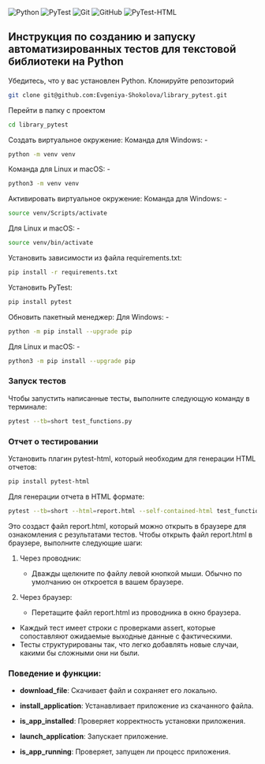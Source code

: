 ![Python](https://img.shields.io/badge/python-3670A0?style=for-the-badge&logo=python&logoColor=ffdd54)
![PyTest](https://img.shields.io/badge/pytest-3670A0?style=for-the-badge&logo=pytest&logoColor=ffdd50)
![Git](https://img.shields.io/badge/git-%23F05033.svg?style=for-the-badge&logo=git&logoColor=white)
![GitHub](https://img.shields.io/badge/github-%23121011.svg?style=for-the-badge&logo=github&logoColor=white)
![PyTest-HTML](https://img.shields.io/badge/pytest-html-%23121011.svg?style=for-the-badge&logo=pytest-html&logoColor=white)


## Инструкция по созданию и запуску автоматизированных тестов для текстовой библиотеки на Python


Убедитесь, что у вас установлен Python. Клонируйте репозиторий
```bash
git clone git@github.com:Evgeniya-Shokolova/library_pytest.git
```
Перейти в папку с проектом
```bash
cd library_pytest
```
Создать виртуальное окружение:
   Команда для Windows: -
```bash
python -m venv venv
```
Команда для Linux и macOS: - 
```bash
python3 -m venv venv
```
Активировать виртуальное окружение:
   Команда для Windows: -
```bash
source venv/Scripts/activate
```
Для Linux и macOS: -
```bash
source venv/bin/activate
```
Установить зависимости из файла requirements.txt:
```bash
pip install -r requirements.txt
```
Установить PyTest:
```bash
pip install pytest
```
Обновить пакетный менеджер:
   Для Windows: -
```bash
python -m pip install --upgrade pip
```
Для Linux и macOS: -
```bash
python3 -m pip install --upgrade pip
```


### Запуск тестов

Чтобы запустить написанные тесты, выполните следующую команду в терминале:
```bash
pytest --tb=short test_functions.py
```

### Отчет о тестировании

Установить плагин pytest-html, который необходим для генерации HTML отчетов:
```bash
pip install pytest-html
```
Для генерации отчета в HTML формате:
```bash
pytest --tb=short --html=report.html --self-contained-html test_functions.py
```
Это создаст файл report.html, который можно открыть в браузере для ознакомления с результатами тестов.
Чтобы открыть файл report.html в браузере, выполните следующие шаги:
1. Через проводник:
   - Дважды щелкните по файлу левой кнопкой мыши. Обычно по умолчанию он откроется в вашем браузере.

2. Через браузер:
   - Перетащите файл report.html из проводника в окно браузера.

- Каждый тест имеет строки с проверками assert, которые сопоставляют ожидаемые выходные данные с фактическими.
- Тесты структурированы так, что легко добавлять новые случаи, какими бы сложными они ни были.

### Поведение и функции:

- **download_file**: Скачивает файл и сохраняет его локально.
  
- **install_application**: Устанавливает приложение из скачанного файла.
  
- **is_app_installed**: Проверяет корректность установки приложения.
  
- **launch_application**: Запускает приложение.
  
- **is_app_running**: Проверяет, запущен ли процесс приложения.